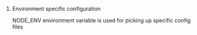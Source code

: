 1. Environment specific configuration 

   NODE_ENV environment variable is used for picking up specific config files